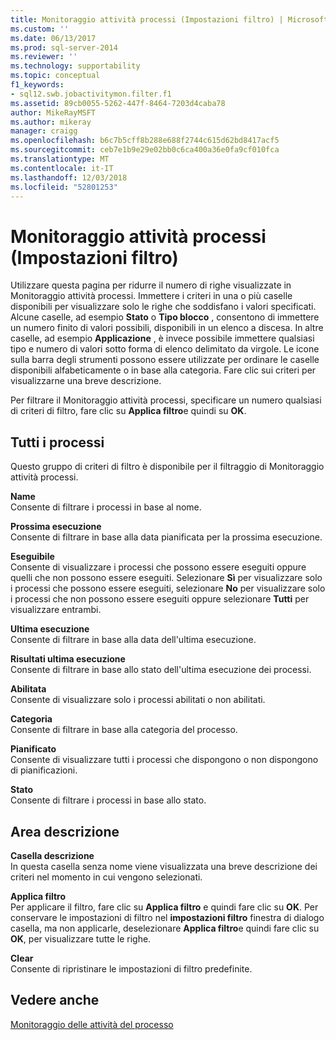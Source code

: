 ```yaml
---
title: Monitoraggio attività processi (Impostazioni filtro) | Microsoft Docs
ms.custom: ''
ms.date: 06/13/2017
ms.prod: sql-server-2014
ms.reviewer: ''
ms.technology: supportability
ms.topic: conceptual
f1_keywords:
- sql12.swb.jobactivitymon.filter.f1
ms.assetid: 89cb0055-5262-447f-8464-7203d4caba78
author: MikeRayMSFT
ms.author: mikeray
manager: craigg
ms.openlocfilehash: b6c7b5cff8b288e688f2744c615d62bd8417acf5
ms.sourcegitcommit: ceb7e1b9e29e02bb0c6ca400a36e0fa9cf010fca
ms.translationtype: MT
ms.contentlocale: it-IT
ms.lasthandoff: 12/03/2018
ms.locfileid: "52801253"
---
```

# <a name="job-activity-monitor-filter-settings"></a>Monitoraggio attività processi (Impostazioni filtro)
  Utilizzare questa pagina per ridurre il numero di righe visualizzate in Monitoraggio attività processi. Immettere i criteri in una o più caselle disponibili per visualizzare solo le righe che soddisfano i valori specificati. Alcune caselle, ad esempio **Stato** o **Tipo blocco** , consentono di immettere un numero finito di valori possibili, disponibili in un elenco a discesa. In altre caselle, ad esempio **Applicazione** , è invece possibile immettere qualsiasi tipo e numero di valori sotto forma di elenco delimitato da virgole. Le icone sulla barra degli strumenti possono essere utilizzate per ordinare le caselle disponibili alfabeticamente o in base alla categoria. Fare clic sui criteri per visualizzarne una breve descrizione.  
  
 Per filtrare il Monitoraggio attività processi, specificare un numero qualsiasi di criteri di filtro, fare clic su **Applica filtro**e quindi su **OK**.  
  
## <a name="all-jobs"></a>Tutti i processi  
 Questo gruppo di criteri di filtro è disponibile per il filtraggio di Monitoraggio attività processi.  
  
 **Name**  
 Consente di filtrare i processi in base al nome.  
  
 **Prossima esecuzione**  
 Consente di filtrare in base alla data pianificata per la prossima esecuzione.  
  
 **Eseguibile**  
 Consente di visualizzare i processi che possono essere eseguiti oppure quelli che non possono essere eseguiti. Selezionare **Sì** per visualizzare solo i processi che possono essere eseguiti, selezionare **No** per visualizzare solo i processi che non possono essere eseguiti oppure selezionare **Tutti** per visualizzare entrambi.  
  
 **Ultima esecuzione**  
 Consente di filtrare in base alla data dell'ultima esecuzione.  
  
 **Risultati ultima esecuzione**  
 Consente di filtrare in base allo stato dell'ultima esecuzione dei processi.  
  
 **Abilitata**  
 Consente di visualizzare solo i processi abilitati o non abilitati.  
  
 **Categoria**  
 Consente di filtrare in base alla categoria del processo.  
  
 **Pianificato**  
 Consente di visualizzare tutti i processi che dispongono o non dispongono di pianificazioni.  
  
 **Stato**  
 Consente di filtrare i processi in base allo stato.  
  
## <a name="description-area"></a>Area descrizione  
 **Casella descrizione**  
 In questa casella senza nome viene visualizzata una breve descrizione dei criteri nel momento in cui vengono selezionati.  
  
 **Applica filtro**  
 Per applicare il filtro, fare clic su **Applica filtro** e quindi fare clic su **OK**. Per conservare le impostazioni di filtro nel **impostazioni filtro** finestra di dialogo casella, ma non applicarle, deselezionare **Applica filtro**e quindi fare clic su **OK**, per visualizzare tutte le righe.  
  
 **Clear**  
 Consente di ripristinare le impostazioni di filtro predefinite.  
  
## <a name="see-also"></a>Vedere anche  
 [Monitoraggio delle attività del processo](../../ssms/agent/monitor-job-activity.md)  
  
  
